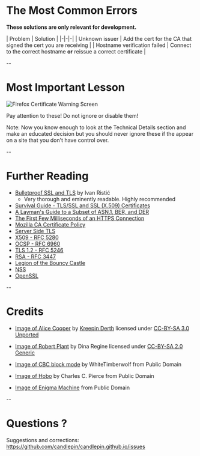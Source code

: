 # The Most Common Errors

**These solutions are only relevant for development.**

| Problem | Solution |
|-|-|-|
| Unknown issuer | Add the cert for the CA that signed the cert you are receiving |
| Hostname verification failed | Connect to the correct hostname **or** reissue a correct certificate |

--
# Most Important Lesson

![Firefox Certificate Warning Screen](firefox_warning.png "A Firefox warning for a hostname verification error")

Pay attention to these!  Do not ignore or disable them! <!-- .element class="caption" style="font-weight: bold;" -->

Note:
Now you know enough to look at the Technical Details section and make an educated decision but you
should never ignore these if the appear on a site that you don't have control over.

--
# Further Reading

- [Bulletproof SSL and TLS](https://www.feistyduck.com/books/bulletproof-ssl-and-tls/) by Ivan Ristić
  - Very thorough and eminently readable.  Highly recommended
- [Survival Guide - TLS/SSL and SSL (X.509) Certificates](http://www.zytrax.com/tech/survival/ssl.html)
- [A Layman's Guide to a Subset of ASN.1, BER, and DER](http://luca.ntop.org/Teaching/Appunti/asn1.html)
- [The First Few Milliseconds of an HTTPS Connection](http://www.moserware.com/2009/06/first-few-milliseconds-of-https.html)
- [Mozilla CA Certificate Policy](https://www.mozilla.org/en-US/about/governance/policies/security-group/certs/policy/)
- [Server Side TLS](https://wiki.mozilla.org/Security/Server_Side_TLS)
- [X509 - RFC 5280](https://tools.ietf.org/html/rfc5280)
- [OCSP - RFC 6960](https://tools.ietf.org/html/rfc6960)
- [TLS 1.2 - RFC 5246](https://tools.ietf.org/html/rfc5246)
- [RSA - RFC 3447](https://tools.ietf.org/html/rfc3447)
- [Legion of the Bouncy Castle](https://www.bouncycastle.org/)
- [NSS](https://developer.mozilla.org/en-US/docs/Mozilla/Projects/NSS)
- [OpenSSL](https://www.openssl.org/)

--
# Credits

- [Image of Alice Cooper](http://commons.wikimedia.org/wiki/File:Alice_Cooper_Live_in_London_2012-10-28.jpg)
  by [Kreepin Derth](http://commons.wikimedia.org/wiki/User:Kreepin_Deth)
  licensed under [CC-BY-SA 3.0 Unported](http://creativecommons.org/licenses/by-sa/3.0/deed.en)

- [Image of Robert Plant](http://commons.wikimedia.org/wiki/File:Robert-Plant.jpg)
  by Dina Regine licensed under [CC-BY-SA 2.0 Generic](http://creativecommons.org/licenses/by-sa/2.0/deed.en)

- [Image of CBC block
  mode](https://en.wikipedia.org/wiki/Block_cipher_mode_of_operation#/media/File:CBC_encryption.svg)
  by WhiteTimberwolf from Public Domain

- [Image of Hobo](http://commons.wikimedia.org/wiki/File:Hobo_sitting_on_a_fence,_ca.1920_%28CHS-1428%29.jpg)
  by Charles C. Pierce from Public Domain

- [Image of Enigma Machine](http://commons.wikimedia.org/wiki/File:Enigma_Machine_-_Flickr_-_The_Central_Intelligence_Agency_%282%29.jpg) from Public Domain

--
# Questions ?

Suggestions and corrections: <!-- .element class="caption" -->
https://github.com/candlepin/candlepin.github.io/issues
